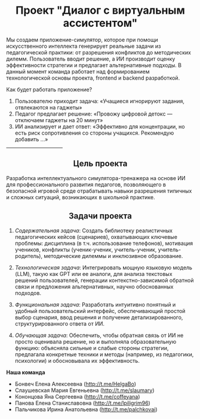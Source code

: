 <h1 align="center"> Проект "Диалог с виртуальным ассистентом" </h1>

Мы создаем приложение-симулятор, которое при помощи искусственного интеллекта генерирует реальные задачи из педагогической практики: от разрешения конфликтов до методических дилемм. Пользователь вводит решение, а ИИ производит оценку эффективности стратегии и предлагает альтернативные подходы. В данный момент команда работает над формированием технологической основы проекта, frontend и backend разработкой.

Как будет работать приложение?
 
1. Пользователю приходит задача: «Учащиеся игнорируют задания, отвлекаются на гаджеты»
2. Педагог предлагает решение: «Провожу цифровой детокс — отключаем гаджеты на 20 минут»
3. ИИ анализирует и дает ответ: «Эффективно для концентрации, но есть риск сопротивления со стороны учащихся. Рекомендую добавить …»

<hr width=30% align="center" color=blue>

<h2 align="center">Цель проекта</h2> 

Разработка интеллектуального симулятора-тренажера на основе ИИ для профессионального развития педагогов, позволяющего в безопасной игровой среде отрабатывать навыки разрешения типичных и сложных ситуаций, возникающих в школьной практике.

<h2 align="center">Задачи проекта</h2> 

1. *Содержательная задача*: Создать библиотеку реалистичных педагогических кейсов (сценариев), охватывающих ключевые проблемы: дисциплина (в т.ч. использование телефонов), мотивация учеников, конфликты (ученик-ученик, учитель-ученик, учитель-родитель), методические дилеммы и инклюзивное образование.

2. *Технологическая задача*: Интегрировать мощную языковую модель (LLM), такую как GPT или ее аналоги, для анализа текстовых решений пользователей, генерации контекстно-зависимой обратной связи и предложения альтернативных, научно обоснованных подходов.

3. *Функциональная задача*: Разработать интуитивно понятный и удобный пользовательский интерфейс, обеспечивающий простой выбор сценария, ввод решения и получение детализированного, структурированного ответа от ИИ.

4. *Обучающая задача*: Обеспечить, чтобы обратная связь от ИИ не просто оценивала решение, но и выполняла образовательную функцию: объясняла сильные и слабые стороны стратегии, предлагала конкретные техники и методы (например, из педагогики, психологии) и обосновывала их эффективность.


**Наша команда**
- Бонвеч Елена Алексеевна (http://t.me/HelgaBo)
- Слаушевская Мария Евгеньевна (http://t.me/slaumary)
- Кононцова Яна Сергеевна (http://t.me/coffeyana)
- Панова Елена Станиславовна (http://t.me/lpiligrim96)
- Пальчикова Ирина Анатольевна (http://t.me/palchkovai)
